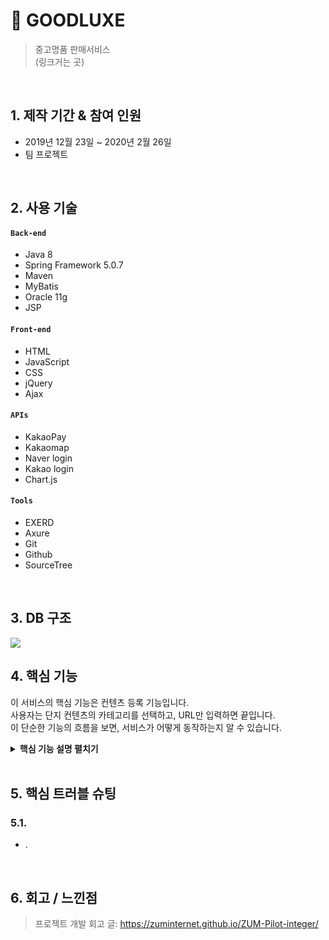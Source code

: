 # :pushpin: GOODLUXE
>중고명품 판매서비스  
>(링크거는 곳)  

</br>

## 1. 제작 기간 & 참여 인원
- 2019년 12월 23일 ~ 2020년 2월 26일
- 팀 프로젝트

</br>

## 2. 사용 기술
#### `Back-end`
  - Java 8
  - Spring Framework 5.0.7
  - Maven
  - MyBatis
  - Oracle 11g
  - JSP
#### `Front-end`
  - HTML
  - JavaScript
  - CSS
  - jQuery
  - Ajax
#### `APIs`
  - KakaoPay
  - Kakaomap
  - Naver login
  - Kakao login
  - Chart.js
#### `Tools`
  - EXERD
  - Axure
  - Git
  - Github
  - SourceTree

</br>

## 3. DB 구조
![](https://lh3.googleusercontent.com/Ey1sbHEN6M4g07mnqcp0dAnAXI1BLJf7xWcJapMTgC78iiF34k24cfVZfbtsgUwufGybtSj8KA610PdB1Roih70U39fCMoTWXwOdCxHzJvCJ-bqpTLO6SYEfKf2snzM5fpuKWXMywxKNlX8A1Lz_U8iVWM4o6K3vvUve_23foxUoXxQImJhlu2DkdDuRLivz2gHS9Rx2sMfELigubXZRguMHhjoegUauqwRcAOeVukhEU2QwORC7D4iGVuzcYYvGUYjWDQz4QaLYXfXde2Ar3VnqLNImCyyZlID3NKW7RTwjhuwBNZdZRerOt3EQnsOGa2vupNxIlnWF7bRnBYG6LhY4JUKg-Gt8vLjfogjC6OJm76zPSGu3Wv9LDHtqMzoCFtbQyEZDO1D7Fq7T9mmvy1_18pzQ-UWRTI3YXEBKpN5om5iw04zuN0rKKayjxvvFq5mFA96faxYJhubfjv__-1NyXK-9YjHp_SspPdcuKLxwWYPGW7SBPlAMY-qBE8JaR45W6HuAwKEupRhcx_5DdCavow3Zos5wD6SrWqWTKrAf_ZnYZACifbxlXzkf6f-_yeX5tVTd4H5l068xE_90Zt_h6GAjvNeTnZhuVjxNM52uwJM-nEbWexrB2rZgZt-tVEB0i_V1rgBCOEKLv-LruCb1hj1FoGZqPWXXsynAqUkoG4bjWSYrMy1Auk7LCRBEKEyIEnfQ6RlgwUxccpF5OtxoB1vqLdIgHTgbttEywsv-U61UK8CMY575-MUNMJbni6Y45m8twkkhP0VX6b065Ay8DUV2qyHihw=w1638-h747-no?authuser=0)


## 4. 핵심 기능
이 서비스의 핵심 기능은 컨텐츠 등록 기능입니다.  
사용자는 단지 컨텐츠의 카테고리를 선택하고, URL만 입력하면 끝입니다.  
이 단순한 기능의 흐름을 보면, 서비스가 어떻게 동작하는지 알 수 있습니다.  

<details>
<summary><b>핵심 기능 설명 펼치기</b></summary>
<div markdown="1">

### 4.1. 전체 흐름
![](https://lh3.googleusercontent.com/7qgTuV-Zg7zaBF6BQO_fEKFv0pxG_VhiruX5M-7Jor3MvAFOVxwSIe1S0_7t91Gga3efu_nKdO-y8Y7zsY_QPXFUp12-Ef2anLwJZAQL79M8ZhkktPemJHoR2GVo27kTDG74K5InSLoVsa_ssHvAgbHlji6ANm6IKin4f_3eSRxGqe8SoIjSGaph0Mj7kQqcjLD_hEuMSokkN-bbN_jNS0Y9bpW23XAYw2rELv6Yk2npsm4Tz6pbAFElEMLiOH0pGe005akWML4QLddjqzYL3ehewQ_gCvGqHiU5T33Lki3iTyy6Ip0k35sP93lmrpqRGCzyytoZ3r_k1WyBXc6SvYfIygPvlm5NbaNd4gC9WBtbf2vEeMRYyPx8A9bhVC0JM9A-H0bFjUJbS7hax8jn6nkkdNWE1DWRqaiN1nWe8gF0z3DmAr6G9A_qoV7IeI7QOvbY44GV_pubSs1fdYCtUXPieO81doCHsdqy-10eogiwq9qhdgfqx09nA2BFDeOEg6YcquW0mSyH6PiU0WxCb2OwRSEFVoSy64T2snSYLultDjtSfHUnSxmKKbT2SvE62_dX4MTIY5PHrZDfcqmnU61I_cql5upHaha8PzVjbaWU_SMRL2JdTfctaFyyXs6K-cWnAvxTTp06pWM1dU0iQpfuzkgeEXMFc5GKFuiHrBdOQfNZn8DpY7Rh9lRT4TDq9M2-uzYCtarRcQGDzG9OZqwyzeYczpc7Jsq5xLQirnIvQSjeUFcbNtHogD7Iq7YLrTq6PoGMS0zLlyhGlkWH39rr5rMPy-proA=w865-h272-no?authuser=0)

### 4.2. 사용자 요청

### 4.3. Controller

### 4.4. Service

### 4.5. Repository
</div>
</details> 

</br>

## 5. 핵심 트러블 슈팅
### 5.1. 
- .

    
</br>

## 6. 회고 / 느낀점
>프로젝트 개발 회고 글: https://zuminternet.github.io/ZUM-Pilot-integer/
